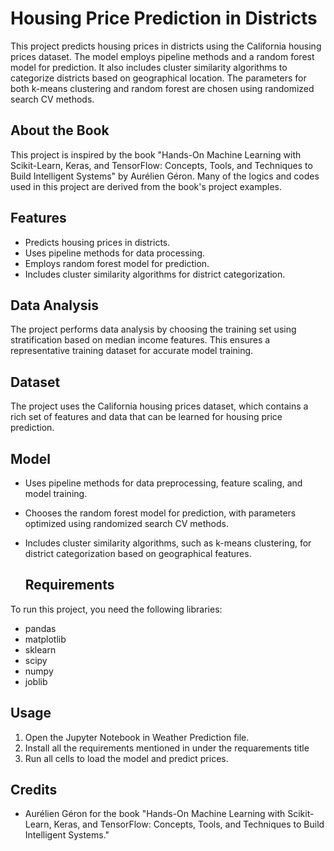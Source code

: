# Housing Price Prediction in Districts

This project predicts housing prices in districts using the California housing prices dataset. The model employs pipeline methods and a random forest model for prediction. It also includes cluster similarity algorithms to categorize districts based on geographical location. The parameters for both k-means clustering and random forest are chosen using randomized search CV methods.

## About the Book
This project is inspired by the book "Hands-On Machine Learning with Scikit-Learn, Keras, and TensorFlow: Concepts, Tools, and Techniques to Build Intelligent Systems" by Aurélien Géron. Many of the logics and codes used in this project are derived from the book's project examples.

## Features
- Predicts housing prices in districts.
- Uses pipeline methods for data processing.
- Employs random forest model for prediction.
- Includes cluster similarity algorithms for district categorization.

## Data Analysis
The project performs data analysis by choosing the training set using stratification based on median income features. This ensures a representative training dataset for accurate model training.

## Dataset
The project uses the California housing prices dataset, which contains a rich set of features and data that can be learned for housing price prediction.

## Model
- Uses pipeline methods for data preprocessing, feature scaling, and model training.
- Chooses the random forest model for prediction, with parameters optimized using randomized search CV methods.
- Includes cluster similarity algorithms, such as k-means clustering, for district categorization based on geographical features.

  ## Requirements

To run this project, you need the following libraries:

- pandas
- matplotlib
- sklearn
- scipy
- numpy
- joblib

## Usage
1. Open the Jupyter Notebook in Weather Prediction file.
2. Install all the requirements mentioned in under the requarements title
3. Run all cells to load the model and predict prices.

## Credits
- Aurélien Géron for the book "Hands-On Machine Learning with Scikit-Learn, Keras, and TensorFlow: Concepts, Tools, and Techniques to Build Intelligent Systems."
